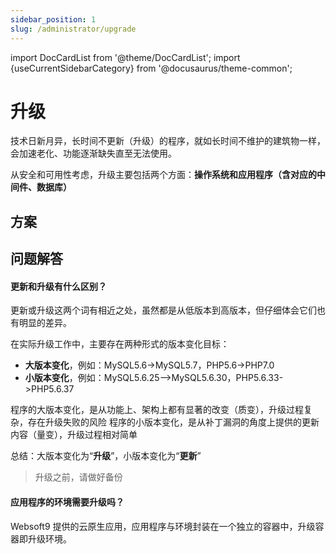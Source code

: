 ```yaml
---
sidebar_position: 1
slug: /administrator/upgrade
---
```


import DocCardList from '@theme/DocCardList';
import {useCurrentSidebarCategory} from '@docusaurus/theme-common';

# 升级

技术日新月异，长时间不更新（升级）的程序，就如长时间不维护的建筑物一样，会加速老化、功能逐渐缺失直至无法使用。

从安全和可用性考虑，升级主要包括两个方面：**操作系统和应用程序（含对应的中间件、数据库）**

## 方案

<DocCardList items={useCurrentSidebarCategory().items}/>

## 问题解答

#### 更新和升级有什么区别？

更新或升级这两个词有相近之处，虽然都是从低版本到高版本，但仔细体会它们也有明显的差异。

在实际升级工作中，主要存在两种形式的版本变化目标：

- **大版本变化**，例如：MySQL5.6->MySQL5.7，PHP5.6->PHP7.0  
- **小版本变化**，例如：MySQL5.6.25-->MySQL5.6.30，PHP5.6.33->PHP5.6.37

程序的大版本变化，是从功能上、架构上都有显著的改变（质变），升级过程复杂，存在升级失败的风险
程序的小版本变化，是从补丁漏洞的角度上提供的更新内容（量变），升级过程相对简单

总结：大版本变化为“**升级**”，小版本变化为“**更新**”

> 升级之前，请做好备份

#### 应用程序的环境需要升级吗？

Websoft9 提供的云原生应用，应用程序与环境封装在一个独立的容器中，升级容器即升级环境。  